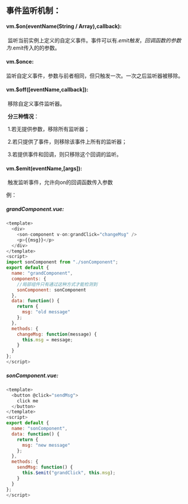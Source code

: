 ## 事件监听机制：

#### 	vm.$on(eventName(String / Array<String>),callback):

​			监听当前实例上定义的自定义事件。事件可以有.$emit触发，回调函数的参数为.$emit传入的的参数。

#### 	vm.$once:

​			监听自定义事件，参数与前者相同，但只触发一次。一次之后监听器被移除。

#### 	vm.$off([eventName,callback]):

​			移除自定义事件监听器。

​			**分三种情况**：

​				1.若无提供参数，移除所有监听器；

​				2.若只提供了事件，则移除该事件上所有的监听器；

​				3.若提供事件和回调，则只移除这个回调的监听。

#### 	vm.$emit(eventName,[args]):

​				触发监听事件，允许向on的回调函数传入参数

例：

##### 	grandComponent.vue:

```js
<template>
  <div>
    <son-component v-on:grandClick="changeMsg" />
    <p>{{msg}}</p>
  </div>
</template>
<script>
import sonComponent from "./sonComponent";
export default {
  name: "grandComponent",
  components: {
  	//局部组件只有通过这种方式才能检测到
    sonComponent: sonComponent
  },
  data: function() {
    return {
      msg: "old message"
    };
  },
  methods: {
    changeMsg: function(message) {
      this.msg = message;
    }
  }
};
</script>
```

##### 	sonComponent.vue:

```js
<template>
  <button @click="sendMsg">
    click me
  </button>
</template>
<script>
export default {
  name: "sonComponent",
  data: function() {
    return {
      msg: "new message"
    };
  },
  methods: {
    sendMsg: function() {
      this.$emit("grandClick", this.msg);
    }
  }
};
</script>
```

